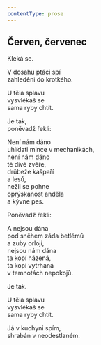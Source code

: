 ```yaml
---
contentType: prose
---
```


## Červen, červenec

Kleká se.

V dosahu ptáci spí  
zahleděni do krotkého.

U těla splavu  
vysvlékáš se  
sama ryby chtít.

Je tak,  
poněvadž řekli:

Není nám dáno  
uhlídati mince v mechanikách,  
není nám dáno  
té divé zvěře,  
drůbeže kašpaří  
a lesů,  
nežli se pohne  
oprýskanost anděla  
a kývne pes.

Poněvadž řekli:

A nejsou dána  
pod sněhem záda betlémů  
a zuby orlojí,  
nejsou nám dána  
ta kopí házená,  
ta kopí vytrhaná  
v temnotách nepokojů.

Je tak.

U těla splavu  
vysvlékáš se  
sama ryby chtít.

Já v kuchyni spím,  
shrabán v neodestlaném.
